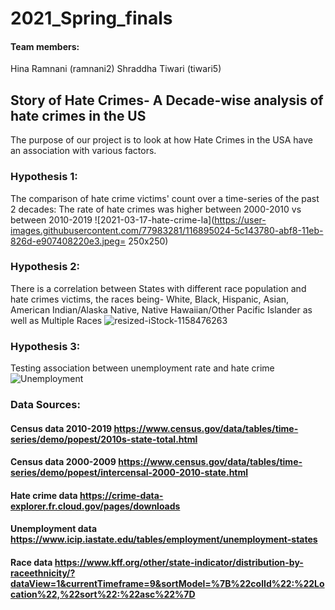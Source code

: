 # 2021_Spring_finals

#### Team members: 
Hina Ramnani (ramnani2)
Shraddha Tiwari (tiwari5)   

## Story of Hate Crimes- A Decade-wise analysis of hate crimes in the US

The purpose of our project is to look at how Hate Crimes in the USA have an association with various factors.

### Hypothesis 1:
The comparison of hate crime victims' count over a time-series of the past 2 decades:
The rate of hate crimes was higher between 2000-2010 vs between 2010-2019
![2021-03-17-hate-crime-la](https://user-images.githubusercontent.com/77983281/116895024-5c143780-abf8-11eb-826d-e907408220e3.jpeg= 250x250)


### Hypothesis 2:
There is a correlation between States with different race population and hate crimes victims, the races being- White, Black, Hispanic, Asian, American Indian/Alaska Native, Native Hawaiian/Other Pacific Islander as well as Multiple Races
![resized-iStock-1158476263](https://user-images.githubusercontent.com/77983281/116894833-22dbc780-abf8-11eb-9041-fdb7a5fd6d8a.jpg)


### Hypothesis 3:
Testing association between unemployment rate and hate crime
![Unemployment](https://user-images.githubusercontent.com/77983281/116894968-4868d100-abf8-11eb-98fc-ba856b2c8100.jpg)


### Data Sources:
#### Census data 2010-2019 https://www.census.gov/data/tables/time-series/demo/popest/2010s-state-total.html
#### Census data 2000-2009 https://www.census.gov/data/tables/time-series/demo/popest/intercensal-2000-2010-state.html
#### Hate crime data https://crime-data-explorer.fr.cloud.gov/pages/downloads
#### Unemployment data https://www.icip.iastate.edu/tables/employment/unemployment-states
#### Race data https://www.kff.org/other/state-indicator/distribution-by-raceethnicity/?dataView=1&currentTimeframe=9&sortModel=%7B%22colId%22:%22Location%22,%22sort%22:%22asc%22%7D
